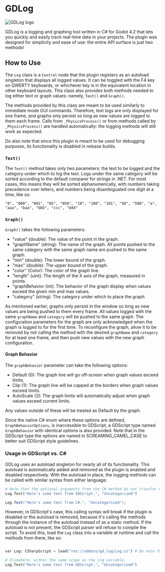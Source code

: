 # GDLog
![GDLog logo](https://github.com/MagdielM/GDLog/assets/56076033/842731c9-a576-421d-9106-9c1e9483246d)

GDLog is a logging and graphing tool written in C# for Godot 4.2 that lets you quickly and easily track real-time data in your projects. The plugin was designed for simplicity and ease of use: the entire API surface is just two methods!

## How to Use

The `Log` class is a `Control` node that the plugin registers as an autoload singleton that displays all logged values. It can be toggled with the <c>F4</c> key on QWERTY keyboards, or whichever key is in the equivalent location in other keyboard layouts. This class also provides both methods needed to log either text or graph values: namely, `Text()` and `Graph()`.

The methods provided by this class are meant to be used similarly to immediate mode GUI commands. Therefore, text logs are only displayed for one frame, and graphs only persist so long as new values are logged to them each frame. Calls from `_PhysicsProcess()` or from methods called by `_PhysicsProcess()` are handled automatically: the logging methods will still work as expected.

Do also note that since this plugin is meant to be used for debugging purposes, its functionality is disabled in release builds.

### `Text()`

The `Text()` method takes only two parameters: the text to be logged and the category under which to log the text. Logs under the same category will be sorted according to the default comparer for strings in .NET. For most cases, this means they will be sorted alphanumerically, with numbers taking precedence over letters, and numbers being  disambiguated one digit at a time, like so:

```"0", "000", "001", "05", "050", "10", "100", "101", "50", "500", "a", "aaa", "baa", "bbb", "ccc", "ddd"```

### `Graph()`

`Graph()` takes the following parameters:

- "value" (double): The value of the point in the graph.
- "graphName" (string): The name of the graph. All points pushed to the same category with the same graph name are pushed to the same graph.
- "min" (double): The lower bound of the graph.
- "max" (double): The upper bound of the graph.
- "color" (Color): The color of the graph line.
- "length" (uint): The length of the X axis of the graph, measured in points.
- "graphBehavior (int): The behavior of the graph display when values exceed the given min and max values.
- "category" (string): The category under which to place the graph.

As mentioned earlier, graphs only persist in the window so long as new values are being pushed to them every frame. All values logged with the same `graphName` and `category` will be pushed to the same graph. The configuration parameters for the graph are only acknowledged when the graph is logged to for the first time. To reconfigure the graph, allow it to be removed by not calling the method with the desired `graphName` and `category` for at least one frame, and then push new values with the new graph configuration.

#### Graph Behavior

The `graphBehavior` parameter can take the following options:

- Default (0): The graph line will go off-screen when graph values exceed limits.
- Clip (1): The graph line will be capped at the borders when graph values exceed limits.
- AutoScale (2): The graph limits will automatically adjust when graph values exceed current limits.

Any values outside of these will be treated as Default by the graph.

Since the native C# enum where these options are defined, `GraphBehaviorOptions`, is inaccessible to GDScript, a GDScript type named `GraphBehavior` with identical options is also provided. Note that in the GDScript type the options are named in SCREAMING_CAMEL_CASE to better suit GDScript style guidelines.

### Usage in GDScript vs. C#

GDLog uses an autoload singleton for nearly all of its functionality. This autoload is automatically added and removed as the plugin is enabled and disabled respectively. With the autoload in place, the logging methods can be called with similar syntax from either language:

```python
# Note that the optional arguments from the C# method do not transfer over to GDScript: they are all mandatory.
Log.Text("Here's some text from GDScript.", "Uncategorized")
```
```cs
Log.Text("Here's some text from C#.", "Uncategorized");
```

However, in GDScript's case, this calling syntax will break if the plugin is disabled or the autoload is removed, because it's calling the methods through the instance of the autoload instead of as a static method. If the autoload is not present, the GDScript parser will refuse to compile the script. To avoid this, load the `Log` class into a variable at runtime and call the methods from there, like so:

```python

var Log: CSharpScript = load("res://addons/gd_log/Log.cs") # Do note that this cannot be done in a fully type-safe manner at present.

# Elsewhere, within the same scope as the Log variable.
Log.Text("Here's some text from GDScript.", "Uncategorized")
```